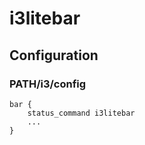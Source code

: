 # i3litebar

## Configuration
### PATH/i3/config
```
bar {
    status_command i3litebar
    ...
}
```
